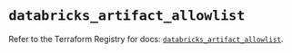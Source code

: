 # `databricks_artifact_allowlist`

Refer to the Terraform Registry for docs: [`databricks_artifact_allowlist`](https://registry.terraform.io/providers/databricks/databricks/1.48.3/docs/resources/artifact_allowlist).
